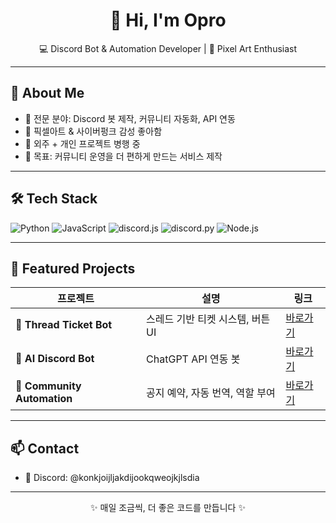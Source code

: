 

<h1 align="center">👋 Hi, I'm Opro</h1>
<p align="center">
  💻 Discord Bot & Automation Developer | 🎨 Pixel Art Enthusiast  
</p>

---

## 🚀 About Me
- 🔹 전문 분야: Discord 봇 제작, 커뮤니티 자동화, API 연동  
- 🔹 픽셀아트 & 사이버펑크 감성 좋아함  
- 🔹 외주 + 개인 프로젝트 병행 중  
- 🔹 목표: 커뮤니티 운영을 더 편하게 만드는 서비스 제작

---

## 🛠 Tech Stack
![Python](https://img.shields.io/badge/Python-3776AB?style=for-the-badge&logo=python&logoColor=white)
![JavaScript](https://img.shields.io/badge/JavaScript-F7DF1E?style=for-the-badge&logo=javascript&logoColor=black)
![discord.js](https://img.shields.io/badge/Discord.js-5865F2?style=for-the-badge&logo=discord&logoColor=white)
![discord.py](https://img.shields.io/badge/discord.py-7289DA?style=for-the-badge&logo=discord&logoColor=white)
![Node.js](https://img.shields.io/badge/Node.js-339933?style=for-the-badge&logo=node.js&logoColor=white)

---

## 🌟 Featured Projects
| 프로젝트 | 설명 | 링크 |
|----------|------|------|
| 🎫 **Thread Ticket Bot** | 스레드 기반 티켓 시스템, 버튼 UI | [바로가기](https://github.com/사용자명/Thread-Ticket-Bot) |
| 🤖 **AI Discord Bot** | ChatGPT API 연동 봇 | [바로가기](https://github.com/사용자명/AI-Discord-Bot) |
| 🔄 **Community Automation** | 공지 예약, 자동 번역, 역할 부여 | [바로가기](https://github.com/사용자명/Community-Automation) |

---

## 📫 Contact
- 💬 Discord: @konkjoijljakdijookqweojkjlsdia

---

<p align="center">✨ 매일 조금씩, 더 좋은 코드를 만듭니다 ✨</p>
